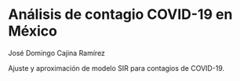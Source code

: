# Análisis de contagio COVID-19 en México

José Domingo Cajina Ramírez

Ajuste y aproximación de modelo SIR para contagios de COVID-19.
